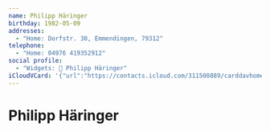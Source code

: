 ```yaml
---
name: Philipp Häringer
birthday: 1982-05-09
addresses:
  - "Home: Dorfstr. 30, Emmendingen, 79312"
telephone:
  - "Home: 04976 419352912"
social profile:
  - "Widgets: 🔄 Philipp Häringer"
iCloudVCard: '{"url":"https://contacts.icloud.com/311500889/carddavhome/card/NjlhZDhjOTgtZWQzNS00ZWIwLWJmYmYtNGUzNGMzNWQ0N2Nl.vcf","etag":"\"kmfhd8me\"","data":"BEGIN:VCARD\r\nVERSION:3.0\r\nFN:\r\nN:Häringer;Philipp;;;\r\nUID:69ad8c98-ed35-4eb0-bfbf-4e34c35d47ce\r\nBDAY;VALUE=date:1982-05-09\r\nADR;TYPE=HOME:;;Dorfstr. 30;Emmendingen;;79312;;\r\nPRODID:ez-vcard 0.9.13-fc\r\nREV:2025-04-03T22:12:46Z\r\nORG:;\r\nTEL;TYPE=HOME:04976 419352912\r\nX-SOCIALPROFILE;CHARSET=UTF-8;TYPE=widgets:🔄 Philipp Häringer\r\nEND:VCARD"}'
---
```

# Philipp Häringer
